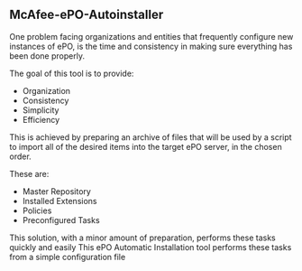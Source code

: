 ## McAfee-ePO-Autoinstaller
One problem facing organizations and entities that frequently configure new instances of ePO, is the time and consistency in making sure everything has been done properly.

The goal of this tool is to provide:
- Organization
- Consistency
- Simplicity
- Efficiency

This is achieved by preparing an archive of files that will be used by a script to import all of the desired items into the target ePO server, in the chosen order.

These are:
- Master Repository
- Installed Extensions
- Policies 
- Preconfigured Tasks

This solution, with a minor amount of preparation, performs these tasks quickly and easily
This ePO Automatic Installation tool performs these tasks from a simple configuration file
